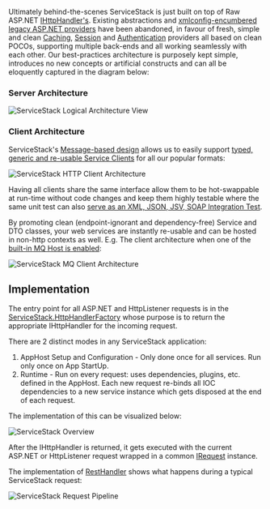 Ultimately behind-the-scenes ServiceStack is just built on top of Raw ASP.NET [IHttpHandler's](http://msdn.microsoft.com/en-us/library/system.web.ihttphandler.aspx). Existing abstractions and [xmlconfig-encumbered legacy ASP.NET providers](http://mono.servicestack.net/mvc-powerpack/) have been abandoned, in favour of fresh, simple and clean [Caching](https://github.com/ServiceStack/ServiceStack/wiki/Caching), [Session](https://github.com/ServiceStack/ServiceStack/wiki/Sessions) and [Authentication](https://github.com/ServiceStack/ServiceStack/wiki/Authentication-and-authorization) providers all based on clean POCOs, supporting multiple back-ends and all working seamlessly with each other. Our best-practices architecture is purposely kept simple, introduces no new concepts or artificial constructs and can all be eloquently captured in the diagram below:

### Server Architecture

![ServiceStack Logical Architecture View](http://mono.servicestack.net/files/servicestack-logical-view-02.png) 

### Client Architecture

ServiceStack's [Message-based design](https://github.com/ServiceStack/ServiceStack/wiki/Advantages-of-message-based-web-services) allows us to easily support [typed, generic and re-usable Service Clients](https://github.com/ServiceStack/ServiceStack/wiki/Clients-overview) for all our popular formats:

![ServiceStack HTTP Client Architecture](http://mono.servicestack.net/files/servicestack-httpclients.png) 

Having all clients share the same interface allow them to be hot-swappable at run-time without code changes and keep them highly testable where the same unit test can also [serve as an XML, JSON, JSV, SOAP Integration Test](https://github.com/ServiceStack/ServiceStack/blob/master/tests/ServiceStack.WebHost.IntegrationTests/Tests/WebServicesTests.cs).

By promoting clean (endpoint-ignorant and dependency-free) Service and DTO classes, your web services are instantly re-usable and can be hosted in non-http contexts as well. E.g. The client architecture when one of the [built-in MQ Host is enabled](https://github.com/ServiceStack/ServiceStack/wiki/Messaging-and-redis):

![ServiceStack MQ Client Architecture](http://mono.servicestack.net/files/servicestack-mqclients.png) 

## Implementation 

The entry point for all ASP.NET and HttpListener requests is in the [ServiceStack.HttpHandlerFactory](https://github.com/ServiceStack/ServiceStack/blob/master/src/ServiceStack/HttpHandlerFactory.cs) whose purpose is to return the appropriate IHttpHandler for the incoming request.

There are 2 distinct modes in any ServiceStack application:

1. AppHost Setup and Configuration - Only done once for all services. Run only once on App StartUp.
1. Runtime - Run on every request: uses dependencies, plugins, etc. defined in the AppHost. Each new request re-binds all IOC dependencies to a new service instance which gets disposed at the end of each request.

The implementation of this can be visualized below:

![ServiceStack Overview](http://mono.servicestack.net/files/servicestack-overview-01.png)

After the IHttpHandler is returned, it gets executed with the current ASP.NET or HttpListener request wrapped in a common [IRequest](https://github.com/ServiceStack/ServiceStack/blob/master/src/ServiceStack.Interfaces/Web/IRequest.cs) instance. 

The implementation of [RestHandler](https://github.com/ServiceStack/ServiceStack/blob/master/src/ServiceStack/Host/RestHandler.cs) shows what happens during a typical ServiceStack request:

![ServiceStack Request Pipeline](http://mono.servicestack.net/files/servicestack-overview-02.png)